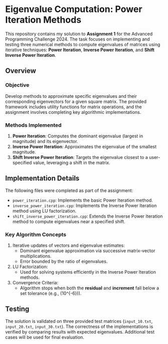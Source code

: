 # Eigenvalue Computation: Power Iteration Methods

This repository contains my solution to **Assignment 1** for the Advanced Programming Challenge 2024. The task focuses on implementing and testing three numerical methods to compute eigenvalues of matrices using iterative techniques: **Power Iteration**, **Inverse Power Iteration**, and **Shift Inverse Power Iteration**.

## Overview

### Objective
Develop methods to approximate specific eigenvalues and their corresponding eigenvectors for a given square matrix. The provided framework includes utility functions for matrix operations, and the assignment involves completing key algorithmic implementations.

### Methods Implemented
1. **Power Iteration**: Computes the dominant eigenvalue (largest in magnitude) and its eigenvector.
2. **Inverse Power Iteration**: Approximates the eigenvalue of the smallest magnitude.
3. **Shift Inverse Power Iteration**: Targets the eigenvalue closest to a user-specified value, leveraging a shift in the matrix.

## Implementation Details

The following files were completed as part of the assignment:
- `power_iteration.cpp`: Implements the basic Power Iteration method.
- `inverse_power_iteration.cpp`: Implements the Inverse Power Iteration method using LU factorization.
- `shift_inverse_power_iteration.cpp`: Extends the Inverse Power Iteration method to compute eigenvalues near a specified shift.

### Key Algorithm Concepts
1. Iterative updates of vectors and eigenvalue estimates:
   - Dominant eigenvalue approximation via successive matrix-vector multiplications.
   - Error bounded by the ratio of eigenvalues.
2. LU Factorization:
   - Used for solving systems efficiently in the Inverse Power Iteration methods.
3. Convergence Criteria:
   - Algorithm stops when both the **residual** and **increment** fall below a set tolerance (e.g., \(10^{-6}\)).

## Testing

The solution is validated on three provided test matrices (`input_10.txt`, `input_20.txt`, `input_30.txt`). The correctness of the implementations is verified by comparing results with expected eigenvalues. Additional test cases will be used for final evaluation.
